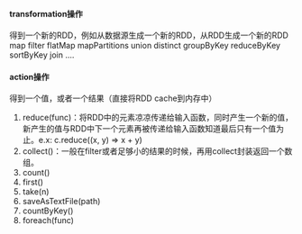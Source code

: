 #### transformation操作
得到一个新的RDD，例如从数据源生成一个新的RDD，从RDD生成一个新的RDD
map
filter
flatMap
mapPartitions
union
distinct
groupByKey
reduceByKey
sortByKey
join
....



#### action操作
得到一个值，或者一个结果（直接将RDD cache到内存中）
1. reduce(func)：将RDD中的元素凉凉传递给输入函数，同时产生一个新的值，新产生的值与RDD中下一个元素再被传递给输入函数知道最后只有一个值为止。e.x: c.reduce((x, y) => x + y)
2. collect()：一般在filter或者足够小的结果的时候，再用collect封装返回一个数组。
3. count()
4. first()
5. take(n)
6. saveAsTextFile(path)
7. countByKey()
10. foreach(func)